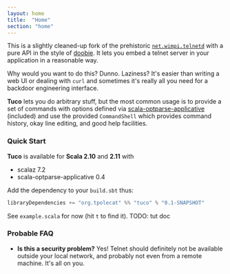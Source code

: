 ```yaml
---
layout: home
title:  "Home"
section: "home"
---
```


This is a slightly cleaned-up fork of the prehistoric [`net.wimpi.telnetd`](http://telnetd.sourceforge.net/) with a pure API in the style of [doobie](https://github.com/tpolecat/doobie). It lets you embed a telnet server in your application in a reasonable way.

Why would you want to do this? Dunno. Laziness? It's easier than writing a web UI or dealing with `curl` and sometimes it's really all you need for a backdoor engineering interface.

**Tuco** lets you do arbitrary stuff, but the most common usage is to provide a set of commands with options defined via [scala-optparse-applicative](https://github.com/bmjames/scala-optparse-applicative) (included) and use the provided `CommandShell` which provides command history, okay line editing, and good help facilities.

### Quick Start

**Tuco** is available for **Scala 2.10** and **2.11** with

- scalaz 7.2
- scala-optparse-applicative 0.4

Add the dependency to your `build.sbt` thus:

```scala
libraryDependencies += "org.tpolecat" %% "tuco" % "0.1-SNAPSHOT"
```

See `example.scala` for now (hit `t` to find it). TODO: tut doc

### Probable FAQ

- **Is this a security problem?** Yes! Telnet should definitely not be available outside your local network, and probably not even from a remote machine. It's all on you.
